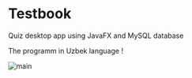 # Testbook
Quiz desktop app using JavaFX and MySQL database

The programm in Uzbek language !


![main](https://user-images.githubusercontent.com/95123894/174630438-4fb0869e-f7fb-4535-81fd-f4fcdce6ce53.png)
